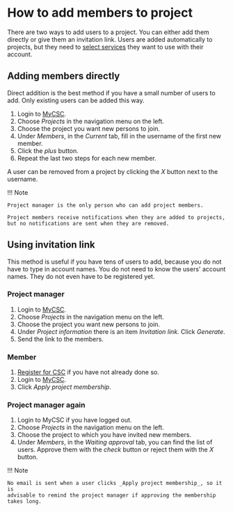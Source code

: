 # How to add members to project

There are two ways to add users to a project. You can either add them directly
or give them an invitation link. Users are added automatically to projects, but
they need to [select services](how-to-add-service-access-for-project.md) they
want to use with their account.

## Adding members directly

Direct addition is the best method if you have a small number of users to add.
Only existing users can be added this way.

1. Login to [MyCSC](http://my.csc.fi).
1. Choose _Projects_ in the navigation menu on the left.
1. Choose the project you want new persons to join.
1. Under _Members_, in the _Current_ tab, fill in the username of the first new
   member.
1. Click the _plus_ button.
1. Repeat the last two steps for each new member.

A user can be removed from a project by clicking the _X_ button next to the username.

!!! Note

    Project manager is the only person who can add project members.

    Project members receive notifications when they are added to projects,
    but no notifications are sent when they are removed.

## Using invitation link

This method is useful if you have tens of users to add, because you do not have
to type in account names. You do not need to know the users' account names.
They do not even have to be registered yet.

### Project manager

1. Login to [MyCSC](http://my.csc.fi).
1. Choose _Projects_ in the navigation menu on the left.
1. Choose the project you want new persons to join.
1. Under _Project information_ there is an item _Invitation link_. Click
   _Generate_.
1. Send the link to the members.

### Member

1. [Register for CSC](how-to-create-new-user-account.md) if you have not
   already done so.
1. Login to [MyCSC](http://my.csc.fi).
1. Click _Apply project membership_.

### Project manager again

1. Login to MyCSC if you have logged out.
1. Choose _Projects_ in the navigation menu on the left.
1. Choose the project to which you have invited new members.
1. Under _Members_, in the _Waiting approval_ tab, you can find the list of
   users. Approve them with the _check_ button or reject them with the _X_
   button.

!!! Note

    No email is sent when a user clicks _Apply project membership_, so it is
    advisable to remind the project manager if approving the membership
    takes long.
